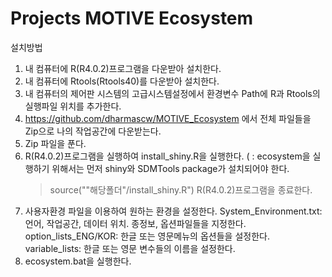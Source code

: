 # Projects MOTIVE Ecosystem

설치방법

1. 내 컴퓨터에 R(R4.0.2)프로그램을 다운받아 설치한다.
2. 내 컴퓨터에 Rtools(Rtools40)를 다운받아 설치한다.
3. 내 컴퓨터의 제어판 시스템의 고급시스템설정에서 환경변수 Path에 R과 Rtools의 실행파일 위치를 추가한다.
4. https://github.com/dharmascw/MOTIVE_Ecosystem 에서 전체 파일들을 Zip으로 나의 작업공간에 다운받는다.
5. Zip 파일을 푼다.
6. R(R4.0.2)프로그램을 실행하여 install_shiny.R을 실행한다. (
   : ecosystem을 실행하기 위해서는 먼저 shiny와 SDMTools package가 설치되어야 한다.
   >source(""해당폴더"/install_shiny.R")
   R(R4.0.2)프로그램을 종료한다.
7. 사용자환경 파일을 이용하여 원하는 환경을 설정한다.
   System_Environment.txt: 언어, 작업공간, 데이터 위치. 종정보, 옵션파일들을 지정한다.
   option_lists_ENG/KOR: 한글 또는 영문메뉴의 옵션들을 설정한다.
   variable_lists: 한글 또는 영문 변수들의 이름을 설정한다.
8. ecosystem.bat을 실행한다.
